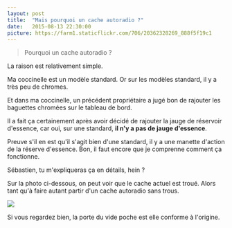 ```yaml
---
layout: post
title:  "Mais pourquoi un cache autoradio ?"
date:   2015-08-13 22:30:00
picture: https://farm1.staticflickr.com/706/20362328269_888f5f19c1
---
```


> Pourquoi un cache autoradio ?

La raison est relativement simple.

Ma coccinelle est un modèle standard. Or sur les modèles standard, il y a très peu de chromes.

Et dans ma coccinelle, un précédent propriétaire a jugé bon de rajouter les baguettes chromées sur le tableau de bord.

Il a fait ça certainement après avoir décidé de rajouter la jauge de réservoir d'essence, car oui, sur une standard, **il n'y a pas de jauge d'essence**.

Preuve s'il en est qu'il s'agit bien d'une standard, il y a une manette d'action de la réserve d'essence. Bon, il faut encore que je comprenne comment ça fonctionne.

Sébastien, tu m'expliqueras ça en détails, hein ?

Sur la photo ci-dessous, on peut voir que le cache actuel est troué. Alors tant qu'à faire autant partir d'un cache autoradio sans trous.

![](https://farm1.staticflickr.com/706/20362328269_888f5f19c1_z.jpg)

Si vous regardez bien, la porte du vide poche est elle conforme à l'origine.
